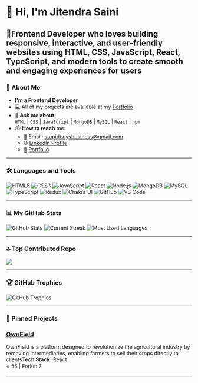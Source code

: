 #                  👋 Hi, I'm Jitendra Saini  

## 🚀Frontend Developer who loves building responsive, interactive, and user-friendly websites using HTML, CSS, JavaScript, React, TypeScript, and modern tools to create smooth and engaging experiences for users  

### 🌟 About Me
- **I'm  a Frontend Developer**  
- 💻 All of my projects are available at my [Portfolio](https://ownField.com)  
- 🤔 **Ask me about:**  
  `HTML` | `CSS` | `JavaScript` | `MongoDB` | `MySQL` | `React` | `npm`  
- 📫 **How to reach me:**  
  - 📧 Email: [stupidboysbusiness@gmail.com](mailto:stupidboysbusiness@gmail.com)  
  - 🌐 [LinkedIn Profile](https://www.linkedin.com/in/jitendra2705/)  
  - 🌟 [Portfolio](https://www.Portfolio.com)  

---

### 🛠️ Languages and Tools  
<div>
  <img src="https://img.shields.io/badge/HTML5-E34F26?style=for-the-badge&logo=html5&logoColor=white" alt="HTML5" />
  <img src="https://img.shields.io/badge/CSS3-1572B6?style=for-the-badge&logo=css3&logoColor=white" alt="CSS3" />
  <img src="https://img.shields.io/badge/JavaScript-F7DF1E?style=for-the-badge&logo=javascript&logoColor=black" alt="JavaScript" />
  <img src="https://img.shields.io/badge/React-61DAFB?style=for-the-badge&logo=react&logoColor=black" alt="React" />
  <img src="https://img.shields.io/badge/Node.js-339933?style=for-the-badge&logo=nodedotjs&logoColor=white" alt="Node.js" />
  <img src="https://img.shields.io/badge/MongoDB-47A248?style=for-the-badge&logo=mongodb&logoColor=white" alt="MongoDB" />
  <img src="https://img.shields.io/badge/MySQL-4479A1?style=for-the-badge&logo=mysql&logoColor=white" alt="MySQL" />
  <img src="https://img.shields.io/badge/TypeScript-3178C6?style=for-the-badge&logo=typescript&logoColor=white" alt="TypeScript" />
  <img src="https://img.shields.io/badge/Redux-764ABC?style=for-the-badge&logo=redux&logoColor=white" alt="Redux" />
  <img src="https://img.shields.io/badge/Chakra_UI-319795?style=for-the-badge&logo=chakraui&logoColor=white" alt="Chakra UI" />
  <img src="https://img.shields.io/badge/GitHub-181717?style=for-the-badge&logo=github&logoColor=white" alt="GitHub" />
  <img src="https://img.shields.io/badge/VS_Code-007ACC?style=for-the-badge&logo=visualstudiocode&logoColor=white" alt="VS Code" />
</div>  

---

### 📊 My GitHub Stats  
<div>
  <img src="https://github-readme-stats.vercel.app/api?username=jitendra-sudo&show_icons=true&theme=radical" alt="GitHub Stats" />
  <img src="https://github-readme-streak-stats.herokuapp.com/?user=jitendra-sudo&theme=radical" alt="Current Streak" />
  <img src="https://github-readme-stats.vercel.app/api/top-langs/?username=jitendra-sudo&layout=compact&theme=radical" alt="Most Used Languages" />
</div>  

---
### 🔝 Top Contributed Repo
![](https://github-contributor-stats.vercel.app/api?username=jitendra-sudo&limit=5&&layout=compact&theme=radical&combine_all_yearly_contributions=true)

---

### 🏆 GitHub Trophies  
<div>
  <img src="https://github-profile-trophy.vercel.app/?username=jitendra-sudo&theme=radical&no-frame=true&row=1&column=6" alt="GitHub Trophies" />
</div>  

---

### 📌 Pinned Projects  

### [OwnField](https://github.com/jitendra-sudo/OwnField)
OwnField is a platform designed to revolutionize the agricultural industry by removing intermediaries, enabling farmers to sell their crops directly to clients**Tech Stack:** React  
⭐ 55 | Forks: 2

---

